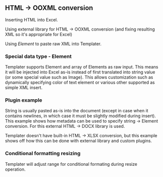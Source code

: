 ## HTML -> OOXML conversion

Inserting HTML into Excel.

Using external library for HTML -> OOXML conversion (and fixing resulting XML so it's appropriate for Excel)

Using *Element* to paste raw XML into Templater.

### Special data type - Element

Templater supports Element and array of Elements as raw input. This means it will be injected into Excel as-is instead of first translated into string value (or some special value such as Image).
This allows customization such as dynamically specifying color of text element or various other supported as simple XML insert.

### Plugin example

String is usually pasted as-is into the document (except in case when it contains newlines, in which case it must be slightly modified during insert). This example shows how metadata can be used to specify string -> Element conversion. For this external HTML -> DOCX library is used.

Templater doesn't have built-in HTML -> XLSX conversion, but this example shows off how this can be done with external library and custom plugins.

### Conditional formatting resizing

Templater will adjust range for conditional formating during resize operation.